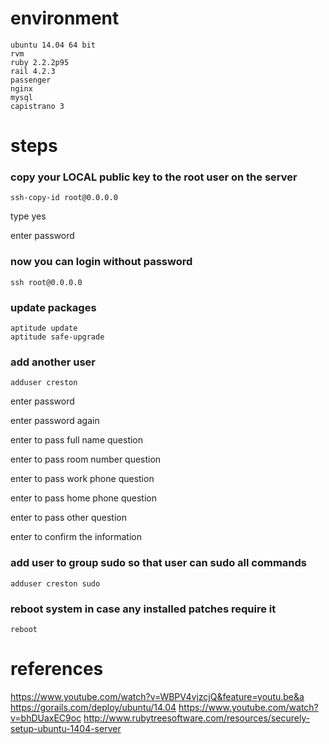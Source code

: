 # environment
    ubuntu 14.04 64 bit
    rvm
    ruby 2.2.2p95
    rail 4.2.3
    passenger
    nginx
    mysql
    capistrano 3
    
# steps
### copy your LOCAL public key to the root user on the server

    ssh-copy-id root@0.0.0.0
    
type yes

enter password

### now you can login without password

    ssh root@0.0.0.0
    
### update packages    

    aptitude update
    aptitude safe-upgrade
    
### add another user
       
    adduser creston
    
enter password
    
enter password again
    
enter to pass full name question
    
enter to pass room number question

enter to pass work phone question

enter to pass home phone question

enter to pass other question

enter to confirm the information


### add user to group sudo so that user can sudo all commands

    adduser creston sudo
    
### reboot system in case any installed patches require it

    reboot



    
    
    
# references
https://www.youtube.com/watch?v=WBPV4vjzcjQ&feature=youtu.be&a
https://gorails.com/deploy/ubuntu/14.04
https://www.youtube.com/watch?v=bhDUaxEC9oc
http://www.rubytreesoftware.com/resources/securely-setup-ubuntu-1404-server